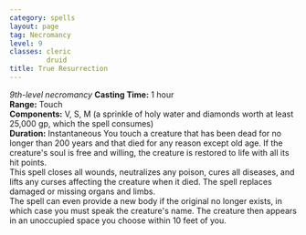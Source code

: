 ```yaml
---
category: spells
layout: page
tag: Necromancy
level: 9
classes: cleric
         druid
title: True Resurrection 
---
```

_9th-level necromancy_ 
**Casting Time:** 1 hour    
**Range:** Touch    
**Components:** V, S, M (a sprinkle of holy water and diamonds worth at least 25,000 gp, which the spell consumes)    
**Duration:** Instantaneous 
You touch a creature that has been dead for no longer than 200 years and that died for any reason except old age. If the creature's soul is free and willing, the creature is restored to life with all its hit points.    
This spell closes all wounds, neutralizes any poison, cures all diseases, and lifts any curses affecting the creature when it died. The spell replaces damaged or missing organs and limbs.    
The spell can even provide a new body if the original no longer exists, in which case you must speak the creature's name. The creature then appears in an unoccupied space you choose within 10 feet of you. 
